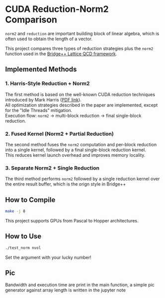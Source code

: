 # CUDA Reduction-Norm2 Comparison

 `norm2` and  `reduction` are important building block of linear algebra, which is often used to obtain the length of a vector.

This project compares three types of reduction strategies plus the `norm2` function used in the [Bridge++ Lattice QCD framework](https://bridge.kek.jp/Lattice-code/).

## Implemented Methods

### 1. Harris-Style Reduction + Norm2
The first method is based on the well-known CUDA reduction techniques introduced by Mark Harris ([PDF link](https://developer.download.nvidia.com/assets/cuda/files/reduction.pdf)).  
All optimization strategies described in the paper are implemented, except for the "Idle Threads" mitigation.  
Execution flow: `norm2` → multi-block reduction → final single-block reduction.

### 2. Fused Kernel (Norm2 + Partial Reduction)
The second method fuses the `norm2` computation and per-block reduction into a single kernel, followed by a final single-block reduction kernel.  
This reduces kernel launch overhead and improves memory locality.

### 3. Separate Norm2 + Single Reduction
The third method performs `norm2` followed by a single reduction kernel over the entire result buffer, which is the orign style in Bridge++

## How to Compile

```bash
make -j 8
```

This project supports GPUs from Pascal to Hopper architectures.

## How to Use

```bash
./test_norm nvol
```

Set the argument with your lucky number!

## Pic

Bandwidth and execution time are print in the main function, a simple pic generator against array length is written in the jupyter note

